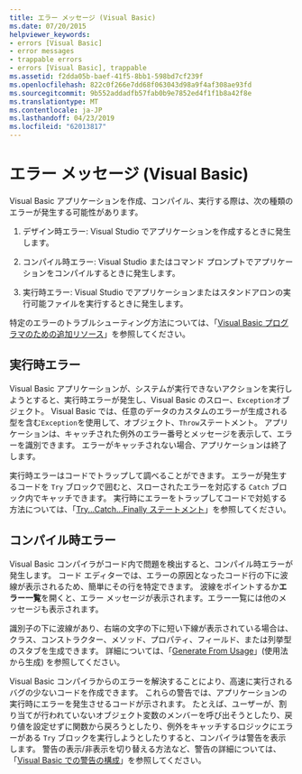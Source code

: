 ```yaml
---
title: エラー メッセージ (Visual Basic)
ms.date: 07/20/2015
helpviewer_keywords:
- errors [Visual Basic]
- error messages
- trappable errors
- errors [Visual Basic], trappable
ms.assetid: f2dda05b-baef-41f5-8bb1-598bd7cf239f
ms.openlocfilehash: 822c0f266e7dd68f063043d98a9f4af308ae93fd
ms.sourcegitcommit: 9b552addadfb57fab0b9e7852ed4f1f1b8a42f8e
ms.translationtype: MT
ms.contentlocale: ja-JP
ms.lasthandoff: 04/23/2019
ms.locfileid: "62013817"
---
```

# <a name="error-messages-visual-basic"></a>エラー メッセージ (Visual Basic)
Visual Basic アプリケーションを作成、コンパイル、実行する際は、次の種類のエラーが発生する可能性があります。  
  
1. デザイン時エラー: Visual Studio でアプリケーションを作成するときに発生します。  
  
2. コンパイル時エラー: Visual Studio またはコマンド プロンプトでアプリケーションをコンパイルするときに発生します。  
  
3. 実行時エラー: Visual Studio でアプリケーションまたはスタンドアロンの実行可能ファイルを実行するときに発生します。  
  
 特定のエラーのトラブルシューティング方法については、「[Visual Basic プログラマのための追加リソース](../../../visual-basic/getting-started/additional-resources.md)」を参照してください。  
  
## <a name="run-time-errors"></a>実行時エラー  
 Visual Basic アプリケーションが、システムが実行できないアクションを実行しようとすると、実行時エラーが発生し、Visual Basic のスロー、`Exception`オブジェクト。 Visual Basic では、任意のデータのカスタムのエラーが生成される型を含む`Exception`を使用して、オブジェクト、`Throw`ステートメント。 アプリケーションは、キャッチされた例外のエラー番号とメッセージを表示して、エラーを識別できます。 エラーがキャッチされない場合、アプリケーションは終了します。  
  
 実行時エラーはコードでトラップして調べることができます。 エラーが発生するコードを `Try` ブロックで囲むと、スローされたエラーを対応する `Catch` ブロック内でキャッチできます。 実行時にエラーをトラップしてコードで対処する方法については、「[Try...Catch...Finally ステートメント](../../../visual-basic/language-reference/statements/try-catch-finally-statement.md)」を参照してください。  
  
## <a name="compile-time-errors"></a>コンパイル時エラー  
 Visual Basic コンパイラがコード内で問題を検出すると、コンパイル時エラーが発生します。 コード エディターでは、エラーの原因となったコード行の下に波線が表示されるため、簡単にその行を特定できます。 波線をポイントするか**エラー一覧**を開くと、エラー メッセージが表示されます。エラー一覧には他のメッセージも表示されます。  
  
 識別子の下に波線があり、右端の文字の下に短い下線が表示されている場合は、クラス、コンストラクター、メソッド、プロパティ、フィールド、または列挙型のスタブを生成できます。 詳細については、「[Generate From Usage](/visualstudio/ide/visual-csharp-intellisense#generate-from-usage)」(使用法から生成) を参照してください。
  
 Visual Basic コンパイラからのエラーを解決することにより、高速に実行されるバグの少ないコードを作成できます。 これらの警告では、アプリケーションの実行時にエラーを発生させるコードが示されます。 たとえば、ユーザーが、割り当てが行われていないオブジェクト変数のメンバーを呼び出そうとしたり、戻り値を設定せずに関数から戻ろうとしたり、例外をキャッチするロジックにエラーがある `Try` ブロックを実行しようとしたりすると、コンパイラは警告を表示します。 警告の表示/非表示を切り替える方法など、警告の詳細については、「[Visual Basic での警告の構成](/visualstudio/ide/configuring-warnings-in-visual-basic)」を参照してください。
